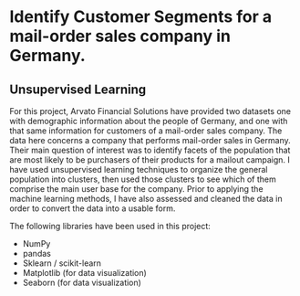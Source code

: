 # Identify Customer Segments for a mail-order sales company in Germany.

## Unsupervised Learning  

For this project, Arvato Financial Solutions have provided two datasets one with demographic information about the people of Germany, and one with that same information for customers of a mail-order sales company. The data here concerns a company that performs mail-order sales in Germany. Their main question of interest was to identify facets of the population that are most likely to be purchasers of their products for a mailout campaign. 
I have used unsupervised learning techniques to organize the general population into clusters, then used those clusters to see which of them comprise the main user base for the company. Prior to applying the machine learning methods, I have also assessed and cleaned the data in order to convert the data into a usable form.

The following libraries have been used in this project:
* NumPy
* pandas
* Sklearn / scikit-learn
* Matplotlib (for data visualization)
* Seaborn (for data visualization)